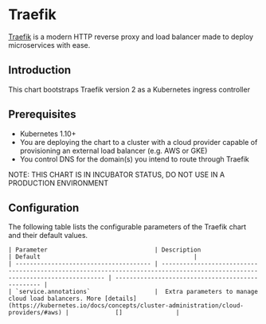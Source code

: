 # Traefik

[Traefik](https://traefik.io/) is a modern HTTP reverse proxy and load balancer made to deploy
microservices with ease.

## Introduction

This chart bootstraps Traefik version 2 as a Kubernetes ingress controller

## Prerequisites

- Kubernetes 1.10+
- You are deploying the chart to a cluster with a cloud provider capable of provisioning an
external load balancer (e.g. AWS or GKE)
- You control DNS for the domain(s) you intend to route through Traefik

NOTE: THIS CHART IS IN INCUBATOR STATUS, DO NOT USE IN A PRODUCTION ENVIRONMENT

## Configuration

The following table lists the configurable parameters of the Traefik chart and their default values.
```
| Parameter                              | Description                                                                                                                  | Default                                           |
| -------------------------------------- | ---------------------------------------------------------------------------------------------------------------------------- | ------------------------------------------------- |
| `service.annotations`                  |  Extra parameters to manage cloud load balancers. More [details](https://kubernetes.io/docs/concepts/cluster-administration/cloud-providers/#aws) |             []               |
```
